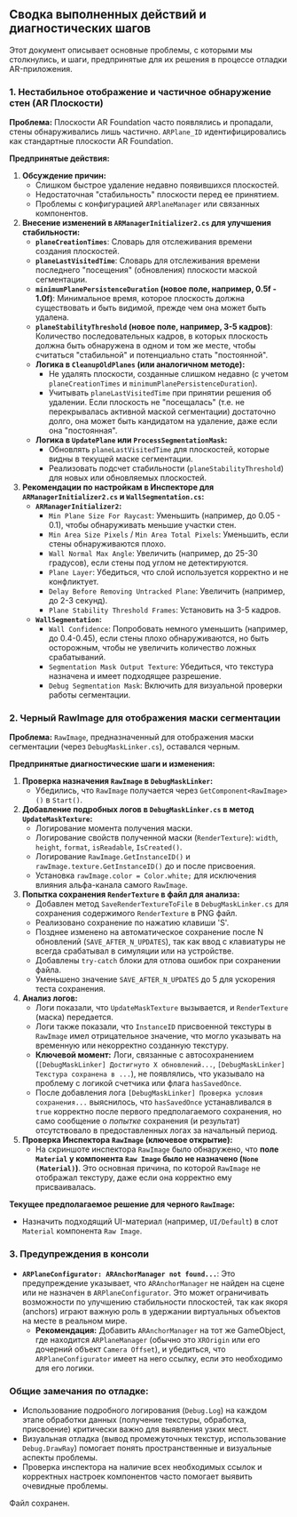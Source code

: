 ## Сводка выполненных действий и диагностических шагов

Этот документ описывает основные проблемы, с которыми мы столкнулись, и шаги, предпринятые для их решения в процессе отладки AR-приложения.

### 1. Нестабильное отображение и частичное обнаружение стен (AR Плоскости)

**Проблема:** Плоскости AR Foundation часто появлялись и пропадали, стены обнаруживались лишь частично. `ARPlane_ID` идентифицировались как стандартные плоскости AR Foundation.

**Предпринятые действия:**
1.  **Обсуждение причин:**
    *   Слишком быстрое удаление недавно появившихся плоскостей.
    *   Недостаточная "стабильность" плоскости перед ее принятием.
    *   Проблемы с конфигурацией `ARPlaneManager` или связанных компонентов.
2.  **Внесение изменений в `ARManagerInitializer2.cs` для улучшения стабильности:**
    *   **`planeCreationTimes`**: Словарь для отслеживания времени создания плоскостей.
    *   **`planeLastVisitedTime`**: Словарь для отслеживания времени последнего "посещения" (обновления) плоскости маской сегментации.
    *   **`minimumPlanePersistenceDuration` (новое поле, например, 0.5f - 1.0f)**: Минимальное время, которое плоскость должна существовать и быть видимой, прежде чем она может быть удалена.
    *   **`planeStabilityThreshold` (новое поле, например, 3-5 кадров)**: Количество последовательных кадров, в которых плоскость должна быть обнаружена в одном и том же месте, чтобы считаться "стабильной" и потенциально стать "постоянной".
    *   **Логика в `CleanupOldPlanes` (или аналогичном методе):**
        *   Не удалять плоскости, созданные слишком недавно (с учетом `planeCreationTimes` и `minimumPlanePersistenceDuration`).
        *   Учитывать `planeLastVisitedTime` при принятии решения об удалении. Если плоскость не "посещалась" (т.е. не перекрывалась активной маской сегментации) достаточно долго, она может быть кандидатом на удаление, даже если она "постоянная".
    *   **Логика в `UpdatePlane` или `ProcessSegmentationMask`:**
        *   Обновлять `planeLastVisitedTime` для плоскостей, которые видны в текущей маске сегментации.
        *   Реализовать подсчет стабильности (`planeStabilityThreshold`) для новых или обновляемых плоскостей.
3.  **Рекомендации по настройкам в Инспекторе для `ARManagerInitializer2.cs` и `WallSegmentation.cs`:**
    *   **`ARManagerInitializer2`:**
        *   `Min Plane Size For Raycast`: Уменьшить (например, до 0.05 - 0.1), чтобы обнаруживать меньшие участки стен.
        *   `Min Area Size Pixels` / `Min Area Total Pixels`: Уменьшить, если стены обнаруживаются плохо.
        *   `Wall Normal Max Angle`: Увеличить (например, до 25-30 градусов), если стены под углом не детектируются.
        *   `Plane Layer`: Убедиться, что слой используется корректно и не конфликтует.
        *   `Delay Before Removing Untracked Plane`: Увеличить (например, до 2-3 секунд).
        *   `Plane Stability Threshold Frames`: Установить на 3-5 кадров.
    *   **`WallSegmentation`:**
        *   `Wall Confidence`: Попробовать немного уменьшить (например, до 0.4-0.45), если стены плохо обнаруживаются, но быть осторожным, чтобы не увеличить количество ложных срабатываний.
        *   `Segmentation Mask Output Texture`: Убедиться, что текстура назначена и имеет подходящее разрешение.
        *   `Debug Segmentation Mask`: Включить для визуальной проверки работы сегментации.

### 2. Черный RawImage для отображения маски сегментации

**Проблема:** `RawImage`, предназначенный для отображения маски сегментации (через `DebugMaskLinker.cs`), оставался черным.

**Предпринятые диагностические шаги и изменения:**
1.  **Проверка назначения `RawImage` в `DebugMaskLinker`:**
    *   Убедились, что `RawImage` получается через `GetComponent<RawImage>()` в `Start()`.
2.  **Добавление подробных логов в `DebugMaskLinker.cs` в метод `UpdateMaskTexture`:**
    *   Логирование момента получения маски.
    *   Логирование свойств полученной маски (`RenderTexture`): `width`, `height`, `format`, `isReadable`, `IsCreated()`.
    *   Логирование `RawImage.GetInstanceID()` и `rawImage.texture.GetInstanceID()` до и после присвоения.
    *   Установка `rawImage.color = Color.white;` для исключения влияния альфа-канала самого `RawImage`.
3.  **Попытка сохранения `RenderTexture` в файл для анализа:**
    *   Добавлен метод `SaveRenderTextureToFile` в `DebugMaskLinker.cs` для сохранения содержимого `RenderTexture` в PNG файл.
    *   Реализовано сохранение по нажатию клавиши 'S'.
    *   Позднее изменено на автоматическое сохранение после N обновлений (`SAVE_AFTER_N_UPDATES`), так как ввод с клавиатуры не всегда срабатывал в симуляции или на устройстве.
    *   Добавлены `try-catch` блоки для отлова ошибок при сохранении файла.
    *   Уменьшено значение `SAVE_AFTER_N_UPDATES` до 5 для ускорения теста сохранения.
4.  **Анализ логов:**
    *   Логи показали, что `UpdateMaskTexture` вызывается, и `RenderTexture` (маска) передается.
    *   Логи также показали, что `InstanceID` присвоенной текстуры в `RawImage` имел отрицательное значение, что могло указывать на временную или некорректно созданную текстуру.
    *   **Ключевой момент:** Логи, связанные с автосохранением (`[DebugMaskLinker] Достигнуто X обновлений...`, `[DebugMaskLinker] Текстура сохранена в ...`), не появлялись, что указывало на проблему с логикой счетчика или флага `hasSavedOnce`.
    *   После добавления лога `[DebugMaskLinker] Проверка условия сохранения...` выяснилось, что `hasSavedOnce` устанавливался в `true` корректно после первого предполагаемого сохранения, но само сообщение о *попытке* сохранения (и результат) отсутствовало в предоставленных логах за начальный период.
5.  **Проверка Инспектора `RawImage` (ключевое открытие):**
    *   На скриншоте инспектора `RawImage` было обнаружено, что **поле `Material` у компонента `Raw Image` было не назначено (`None (Material)`)**. Это основная причина, по которой `RawImage` не отображал текстуру, даже если она корректно ему присваивалась.

**Текущее предполагаемое решение для черного `RawImage`:**
*   Назначить подходящий UI-материал (например, `UI/Default`) в слот `Material` компонента `Raw Image`.

### 3. Предупреждения в консоли

*   **`ARPlaneConfigurator: ARAnchorManager not found...`**: Это предупреждение указывает, что `ARAnchorManager` не найден на сцене или не назначен в `ARPlaneConfigurator`. Это может ограничивать возможности по улучшению стабильности плоскостей, так как якоря (anchors) играют важную роль в удержании виртуальных объектов на месте в реальном мире.
    *   **Рекомендация:** Добавить `ARAnchorManager` на тот же GameObject, где находится `ARPlaneManager` (обычно это `XROrigin` или его дочерний объект `Camera Offset`), и убедиться, что `ARPlaneConfigurator` имеет на него ссылку, если это необходимо для его логики.

### Общие замечания по отладке:
*   Использование подробного логирования (`Debug.Log`) на каждом этапе обработки данных (получение текстуры, обработка, присвоение) критически важно для выявления узких мест.
*   Визуальная отладка (вывод промежуточных текстур, использование `Debug.DrawRay`) помогает понять пространственные и визуальные аспекты проблемы.
*   Проверка инспектора на наличие всех необходимых ссылок и корректных настроек компонентов часто помогает выявить очевидные проблемы.

Файл сохранен. 